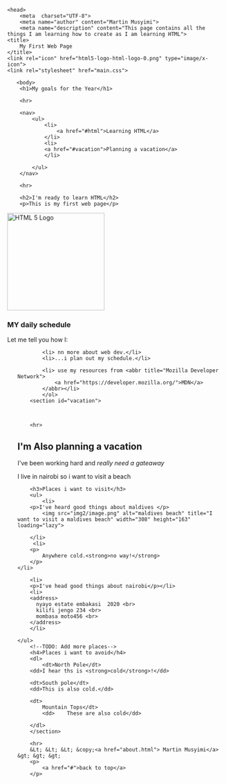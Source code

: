 <!DOCTYPE html>
<html lang="en">

    <head>
        <meta  charset="UTF-8">
        <meta name="author" content="Martin Musyimi">
        <meta name="description" content="This page contains all the things I am learning how to create as I am learning HTML">
    <title>
        My First Web Page
    </title>
    <link rel="icon" href="html5-logo-html-logo-0.png" type="image/x-icon">
    <link rel="stylesheet" href="main.css">  
</head>

       <body>
        <h1>My goals for the Year</h1>

        <hr>

        <nav>
            <ul>
                <li>
                    <a href="#html">Learning HTML</a>
                </li>
                <li>
                <a href="#vacation">Planning a vacation</a>
                </li>
                    
            </ul>
        </nav>

        <hr>

<section id="html">

        <h2>I'm ready to learn HTML</h2>
        <p>This is my first web page</p>
<img src="img/image.png" alt="HTML 5 Logo" title="I am learning HTML 5" width="225" height="225">
        <h3>MY daily schedule</h3>
        <p>Let me tell you how I:</p>
        </section>
            <ol>

            
            <li> nn more about web dev.</li>
            <li>...i plan out my schedule.</li>
            
            <li> use my resources from <abbr title="Mozilla Developer Network">
                <a href="https://developer.mozilla.org/">MDN</a>
            </abbr></li>
            </ol>
        <section id="vacation">



        <hr>
<abbr title=""></abbr>
        <h2>I'm Also planning a vacation</h2>
        <P>I've been working hard and <em>really need a gateaway</em></P>
        <P>I live in nairobi so i want to visit a beach</P>

        <h3>Places i want to visit</h3>
        <ul>
            <li>
        <p>I've heard good things about maldives </p>
            <img src="img2/image.png" alt="maldives beach" title="I want to visit a maldives beach" width="308" height="163" loading="lazy">
      
        </li>
         <li>
        <p>
            Anywhere cold.<strong>no way!</strong>
        </p>
    </li>

        <li>
        <p>I've head good things about nairobi</p></li>
        <li>
        <address>
          nyayo estate embakasi  2020 <br>
          kilifi jengo 234 <br>
          mombasa moto456 <br>   
        </address>
        </li>

    </ul>
        <!--TODO: Add more places-->
        <h4>Places i want to avoid</h4>
        <dl>
            <dt>North Pole</dt>
        <dd>I hear ths is <strong>cold</strong>!</dd>

        <dt>South pole</dt>
        <dd>This is also cold.</dd>

        <dt>
            Mountain Tops</dt>
            <dd>    These are also cold</dd>
        
        </dl>
        </section>

        <hr>
        &Lt; &Lt; &Lt; &copy;<a href="about.html"> Martin Musyimi</a>  &gt; &gt; &gt; 
        <p>
            <a href="#">back to top</a>
        </p>
       

       
       

